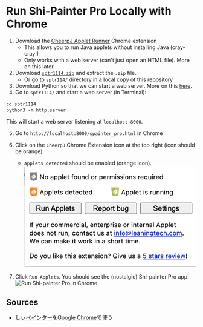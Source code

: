 # Run Shi-Painter Pro Locally with Chrome

1. Download the [CheerpJ Applet Runner](https://chrome.google.com/webstore/detail/cheerpj-applet-runner/bbmolahhldcbngedljfadjlognfaaein/related) Chrome extension
    * This allows you to run Java applets without installing Java (cray-cray!)
    * Only works with a web server (can't just open an HTML file). More on this later.
2. Download [`sptr1114.zip`](http://hp.vector.co.jp/authors/VA016309/spainter/index_en.html) and extract the `.zip` file.
    * Or go to `sptr114/` directory in a local copy of this repository
3. Download Python so that we can start a web server. More on this [here](https://developer.mozilla.org/en-US/docs/Learn/Common_questions/set_up_a_local_testing_server#running_a_simple_local_http_server).
4. Go to `sptr1114/` and start a web server (in Terminal):
```
cd sptr1114
python3 -m http.server
```

This will start a web server listening at `localhost:8000`.

5. Go to `http://localhost:8000/spainter_pro.html` in Chrome
6. Click on the `CheerpJ` Chrome Extension icon at the top right (icon should be orange)
    * `Applets detected` should be enabled (orange icon).
![Open CheerpJ extension](../img/cheerpj_run_applets.png)

7. Click `Run Applets`. You should see the (nostalgic) Shi-painter Pro app!
![Run Shi-painter Pro in Chrome](..img/shi-painter-pro_in_chrome.png)

## Sources
* [しぃペインターをGoogle Chromeで使う](https://note.com/satopian/n/n38e9e269d329#TPSao)
